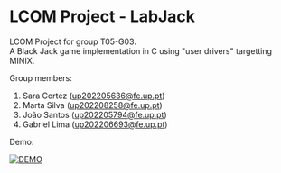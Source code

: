 # LCOM Project - LabJack

LCOM Project for group T05-G03.<br>
A Black Jack game implementation in C using "user drivers" targetting MINIX.

Group members: 

1. Sara Cortez     (up202205636@fe.up.pt)
2. Marta Silva     (up202208258@fe.up.pt)
3. João Santos     (up202205794@fe.up.pt)
4. Gabriel Lima    (up202206693@fe.up.pt)

Demo:

[![DEMO](https://i3.ytimg.com/vi/J7PhnhxABgM/hqdefault.jpg)](https://www.youtube.com/watch?v=StTqXEQ2l-Y "Everything Is AWESOME")
